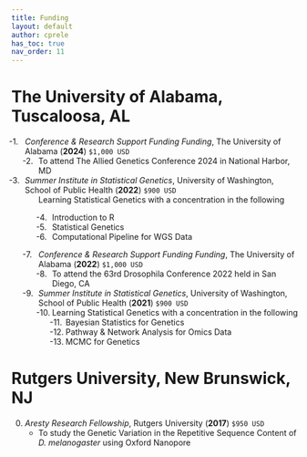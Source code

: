 ```yaml
---
title: Funding
layout: default
author: cprele
has_toc: true
nav_order: 11
---
```


# The University of Alabama, Tuscaloosa, AL

<ol class="reversed">
	<li><i>Conference & Research Support Funding Funding</i>, The University of Alabama (<b>2024</b>) <code>$1,000 USD</code>
		<ol>
			<li>To attend The Allied Genetics Conference 2024 in National Harbor, MD</li>
		</ol>
	</li>
	<li><i>Summer Institute in Statistical Genetics</i>, University of Washington, School of Public Health (<b>2022</b>) <code>$900 USD</code>
		<ol>Learning Statistical Genetics with a concentration in the following
			<ol>
				<li>Introduction to R</li>
				<li>Statistical Genetics</li>
				<li>Computational Pipeline for WGS Data</li>
			</ol>
		</ol>
	</li>

0. _Conference & Research Support Funding Funding_, The University of Alabama (**2022**) `$1,000 USD`
	- To attend the 63rd Drosophila Conference 2022 held in San Diego, CA
0. _Summer Institute in Statistical Genetics_, University of Washington, School of Public Health (**2021**) `$900 USD`
	- Learning Statistical Genetics with a concentration in the following
		- Bayesian Statistics for Genetics
		- Pathway & Network Analysis for Omics Data
		- MCMC for Genetics
</ol>

# Rutgers University, New Brunswick, NJ

0. _Aresty Research Fellowship_, Rutgers University (**2017**) `$950 USD`
	- To study the Genetic Variation in the Repetitive Sequence Content of _D. melanogaster_ using Oxford Nanopore

<style>
ol.reversed {
  counter-reset: reversed-counter; /* JavaScript will set the correct number */
}

ol.reversed li {
  list-style: none;
  counter-increment: reversed-counter -1;
  position: relative;
}

ol.reversed li::before {
  content: counter(reversed-counter, decimal) ". ";
  position: absolute;
  left: -2em;
}
</style>

<script>
  document.addEventListener("DOMContentLoaded", function () {
    document.querySelectorAll("ol.reversed").forEach(ol => {
      ol.style.counterReset = `reversed-counter ${ol.children.length + 1}`;
    });
  });
</script>
